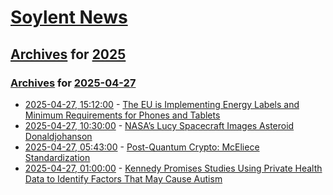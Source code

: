 # [Soylent News](../../../README.md)

## [Archives](../../index.md) for [2025](../index.md)

### [Archives](../../index.md) for [2025-04-27](index.md)

* [2025-04-27, 15:12:00](https://soylentnews.org/article.pl?sid=25/04/26/171205&from=rss) - [The EU is Implementing Energy Labels and Minimum Requirements for Phones and Tablets](https://soylentnews.org/article.pl?sid=25/04/26/171205&from=rss)
* [2025-04-27, 10:30:00](https://soylentnews.org/article.pl?sid=25/04/26/1332253&from=rss) - [NASA’s Lucy Spacecraft Images Asteroid Donaldjohanson](https://soylentnews.org/article.pl?sid=25/04/26/1332253&from=rss)
* [2025-04-27, 05:43:00](https://soylentnews.org/article.pl?sid=25/04/26/1324227&from=rss) - [Post-Quantum Crypto: McEliece Standardization](https://soylentnews.org/article.pl?sid=25/04/26/1324227&from=rss)
* [2025-04-27, 01:00:00](https://soylentnews.org/article.pl?sid=25/04/26/1322229&from=rss) - [Kennedy Promises Studies Using Private Health Data to Identify Factors That May Cause Autism](https://soylentnews.org/article.pl?sid=25/04/26/1322229&from=rss)
